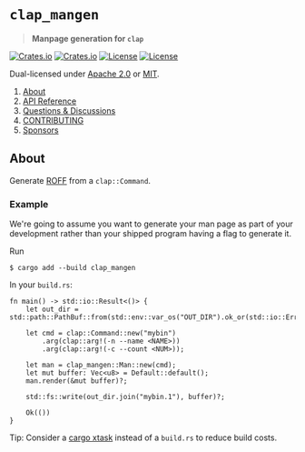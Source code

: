 <!-- omit in TOC -->
# `clap_mangen`

> **Manpage generation for `clap`**

[![Crates.io](https://img.shields.io/crates/v/clap_mangen?style=flat-square)](https://crates.io/crates/clap_mangen)
[![Crates.io](https://img.shields.io/crates/d/clap_mangen?style=flat-square)](https://crates.io/crates/clap_mangen)
[![License](https://img.shields.io/badge/license-Apache%202.0-blue?style=flat-square)](https://github.com/clap-rs/clap/blob/clap_mangen-v0.2.26/LICENSE-APACHE)
[![License](https://img.shields.io/badge/license-MIT-blue?style=flat-square)](https://github.com/clap-rs/clap/blob/clap_mangen-v0.2.26/LICENSE-MIT)

Dual-licensed under [Apache 2.0](LICENSE-APACHE) or [MIT](LICENSE-MIT).

1. [About](#about)
2. [API Reference](https://docs.rs/clap_mangen)
3. [Questions & Discussions](https://github.com/clap-rs/clap/discussions)
4. [CONTRIBUTING](https://github.com/clap-rs/clap/blob/clap_mangen-v0.2.26/clap_mangen/CONTRIBUTING.md)
5. [Sponsors](https://github.com/clap-rs/clap/blob/clap_mangen-v0.2.26/README.md#sponsors)

## About

Generate [ROFF](https://en.wikipedia.org/wiki/Roff_(software)) from a `clap::Command`.

### Example

We're going to assume you want to generate your man page as part of your
development rather than your shipped program having a flag to generate it.

Run
```console
$ cargo add --build clap_mangen
```

In your `build.rs`:
```rust,no_run
fn main() -> std::io::Result<()> {
    let out_dir = std::path::PathBuf::from(std::env::var_os("OUT_DIR").ok_or(std::io::ErrorKind::NotFound)?);

    let cmd = clap::Command::new("mybin")
        .arg(clap::arg!(-n --name <NAME>))
        .arg(clap::arg!(-c --count <NUM>));

    let man = clap_mangen::Man::new(cmd);
    let mut buffer: Vec<u8> = Default::default();
    man.render(&mut buffer)?;

    std::fs::write(out_dir.join("mybin.1"), buffer)?;

    Ok(())
}
```

Tip: Consider a [cargo xtask](https://github.com/matklad/cargo-xtask) instead of a `build.rs` to reduce build costs.
